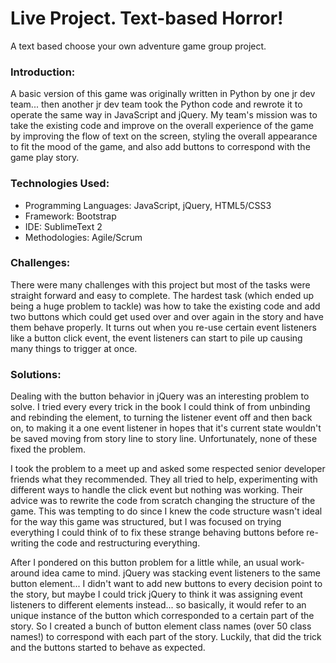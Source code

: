 Live Project.  Text-based Horror!
==========================
A text based choose your own adventure game group project.  

### Introduction:
A basic version of this game was originally written in Python by one jr dev team... then another jr dev team took the Python code and rewrote it to operate the same way in JavaScript and jQuery.  My team's mission was to take the existing code and improve on the overall experience of the game by improving the flow of text on the screen, styling the overall appearance to fit the mood of the game, and also add buttons to correspond with the game play story.  

### Technologies Used:
* Programming Languages:  JavaScript, jQuery, HTML5/CSS3
* Framework: Bootstrap
* IDE: SublimeText 2
* Methodologies: Agile/Scrum

### Challenges:
There were many challenges with this project but most of the tasks were straight forward and easy to complete.  The hardest task (which ended up being a huge problem to tackle) was how to take the existing code and add two buttons which could get used over and over again in the story and have them behave properly.  It turns out when you re-use certain event listeners like a button click event, the event listeners can start to pile up causing many things to trigger at once. 

### Solutions:
Dealing with the button behavior in jQuery was an interesting problem to solve.  I tried every every trick in the book I could think of from unbinding and rebinding the element, to turning the listener event off and then back on, to making it a one event listener in hopes that it's current state wouldn't be saved moving from story line to story line.  Unfortunately, none of these fixed the problem.  

I took the problem to a meet up and asked some respected senior developer friends what they recommended.  They all tried to help, experimenting with different ways to handle the click event but nothing was working.  Their advice was to rewrite the code from scratch changing the structure of the game.  This was tempting to do since I knew the code structure wasn't ideal for the way this game was structured, but I was focused on trying everything I could think of to fix these strange behaving buttons before re-writing the code and restructuring everything. 

After I pondered on this button problem for a little while, an usual work-around idea came to mind.  jQuery was stacking event listeners to the same button element... I didn't want to add new buttons to every decision point to the story, but maybe I could trick jQuery to think it was assigning event listeners to different elements instead... so basically, it would refer to an unique instance of the button which corresponded to a certain part of the story.  So I created a bunch of button element class names (over 50 class names!) to correspond with each part of the story.  Luckily, that did the trick and the buttons started to behave as expected.  



